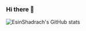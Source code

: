 ### Hi there 👋

<!--
**EsinShadrach/EsinShadrach** is a ✨ _special_ ✨ repository because its `README.md` (this file) appears on your GitHub profile.

Here are some ideas to get you started:

- 🔭 I’m currently working on ...
- 🌱 I’m currently learning ...
- 👯 I’m looking to collaborate on ...
- 🤔 I’m looking for help with ...
- 💬 Ask me about ...
- 📫 How to reach me: ...
- 😄 Pronouns: ...
- ⚡ Fun fact: ...
-->
<!--START_SECTION:waka-->

<!--END_SECTION:waka-->
![EsinShadrach's GitHub stats](https://github-readme-stats.vercel.app/api?username=EsinShadrach&count_private=true)
